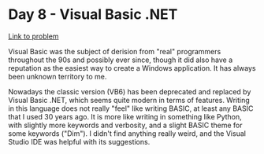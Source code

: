 
# Day 8 - Visual Basic .NET

[Link to problem](https://adventofcode.com/2020/day/8)

Visual Basic was the subject of derision from "real" programmers
throughout the 90s and possibly ever since, though it did also have 
a reputation as the easiest way to create a Windows application.
It has always been unknown territory to me.

Nowadays the classic version (VB6) has been deprecated and replaced
by Visual Basic .NET, which seems quite modern in terms of features.
Writing in this language does not really "feel" like writing BASIC,
at least any BASIC that I used 30 years ago. It is more like writing
in something like Python, with slightly more keywords and verbosity,
and a slight BASIC theme for some keywords ("Dim"). I didn't find
anything really weird, and the Visual Studio IDE was helpful with
its suggestions. 

